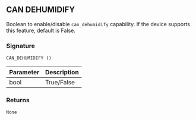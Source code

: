 ## CAN DEHUMIDIFY

Boolean to enable/disable `can_dehumidify` capability. If the device supports this feature, default is False.


### Signature

`CAN_DEHUMIDIFY ()`


| Parameter | Description |
| --- | --- |
| bool | True/False |

### Returns

`None`
